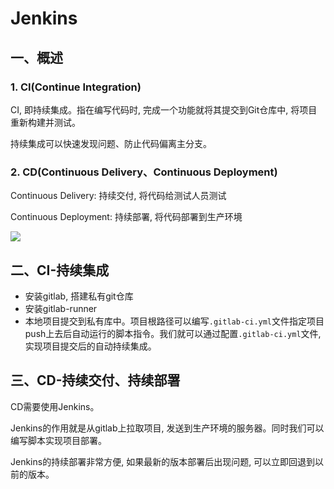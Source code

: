 # Jenkins

## 一、概述

### 1. CI(Continue Integration)

CI, 即持续集成。指在编写代码时, 完成一个功能就将其提交到Git仓库中, 将项目重新构建并测试。

持续集成可以快速发现问题、防止代码偏离主分支。

### 2. CD(Continuous Delivery、Continuous Deployment)

Continuous Delivery: 持续交付, 将代码给测试人员测试

Continuous Deployment: 持续部署, 将代码部署到生产环境

![](https://blog-1258617239.cos.ap-chengdu.myqcloud.com/blog_images/CI与CD.png)



## 二、CI-持续集成

+ 安装gitlab, 搭建私有git仓库
+ 安装gitlab-runner
+ 本地项目提交到私有库中。项目根路径可以编写`.gitlab-ci.yml`文件指定项目push上去后自动运行的脚本指令。我们就可以通过配置`.gitlab-ci.yml`文件, 实现项目提交后的自动持续集成。



## 三、CD-持续交付、持续部署

CD需要使用Jenkins。

Jenkins的作用就是从gitlab上拉取项目, 发送到生产环境的服务器。同时我们可以编写脚本实现项目部署。

Jenkins的持续部署非常方便, 如果最新的版本部署后出现问题, 可以立即回退到以前的版本。